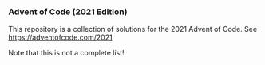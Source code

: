 ### Advent of Code (2021 Edition)
This repository is a collection of solutions for the 2021 Advent of Code. See https://adventofcode.com/2021

Note that this is not a complete list!
